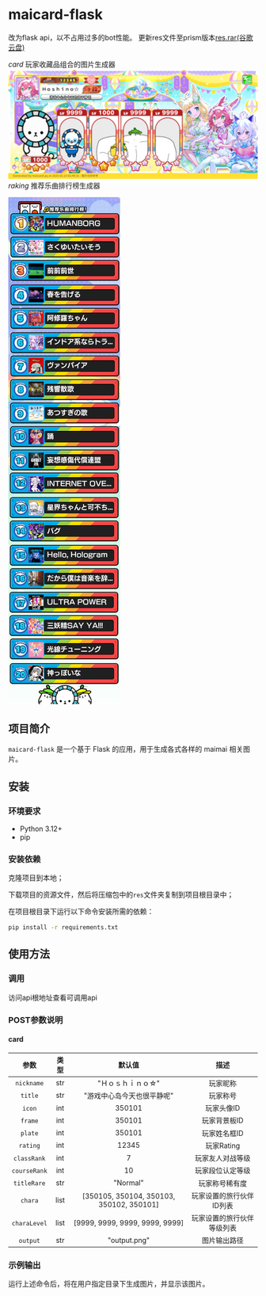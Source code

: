 # maicard-flask
改为flask api，以不占用过多的bot性能。
更新res文件至prism版本[res.rar(谷歌云盘)](https://drive.google.com/file/d/1tew7KkuP_EEzMdSShdy0cSEGc1sZePKz/view?usp=drive_link)

*card*
玩家收藏品组合的图片生成器
![output.png](/gen_pic/output_image.png)
*raking*
推荐乐曲排行榜生成器

![output.png](/gen_pic/output.png)

## 项目简介

`maicard-flask` 是一个基于 Flask 的应用，用于生成各式各样的 maimai 相关图片。

## 安装

### 环境要求

- Python 3.12+
- pip

### 安装依赖

克隆项目到本地；

下载项目的资源文件，然后将压缩包中的`res`文件夹复制到项目根目录中；

在项目根目录下运行以下命令安装所需的依赖：

```sh 
pip install -r requirements.txt
```

## 使用方法

### 调用
访问api根地址查看可调用api


### POST参数说明
#### card

|       参数       |  类型  |                   默认值                    |      描述       |
|:--------------:|:----:|:----------------------------------------:|:-------------:|
|  `nickname`  | str  |                "Ｈｏｓｈｉｎｏ☆"                |     玩家昵称      |
|   `title`    | str  |              "游戏中心岛今天也很平静呢"              |     玩家称号      |
|    `icon`    | int  |                  350101                  |    玩家头像ID     |
|   `frame`    | int  |                  350101                  |    玩家背景板ID    |
|   `plate`    | int  |                  350101                  |    玩家姓名框ID    |
|   `rating`   | int  |                  12345                   |   玩家Rating    |
| `classRank`  | int  |                    7                     |   玩家友人对战等级    |
| `courseRank` | int  |                    10                    |   玩家段位认定等级    |
| `titleRare`  | str  |                 "Normal"                 |    玩家称号稀有度    |
|   `chara`    | list | [350105, 350104, 350103, 350102, 350101] | 玩家设置的旅行伙伴ID列表 |
| `charaLevel` | list |      [9999, 9999, 9999, 9999, 9999]      | 玩家设置的旅行伙伴等级列表 |
|   `output`   | str  |               "output.png"               |    图片输出路径     |

### 示例输出
运行上述命令后，将在用户指定目录下生成图片，并显示该图片。

